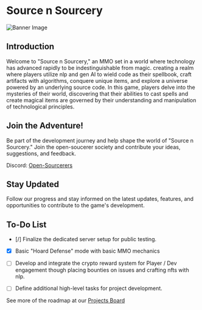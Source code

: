 # Source n Sourcery
![Banner Image](banner.png)

## Introduction

Welcome to "Source n Sourcery," an MMO set in a world where technology has advanced rapidly to be indestinguishable from magic. creating a realm where players utilize nlp and gen AI to wield code as their spellbook, craft artifacts with algorithms, conquere unique items, and explore a universe powered by an underlying source code. In this game, players delve into the mysteries of their world, discovering that their abilities to cast spells and create magical items are governed by their understanding and manipulation of technological principles.

## Join the Adventure!

Be part of the development journey and help shape the world of "Source n Sourcery." Join the open-soucerer society and contribute your ideas, suggestions, and feedback.

Discord: [Open-Sourcerers](https://discord.gg/WXV4vF7cza)

## Stay Updated

Follow our progress and stay informed on the latest updates, features, and opportunities to contribute to the game's development.

## To-Do List

- [/] Finalize the dedicated server setup for public testing.
- [x] Basic "Hoard Defense" mode with basic MMO mechanics
- [ ] Develop and integrate the crypto reward system for Player / Dev engagement though placing bounties on issues and crafting nfts with nlp.
- [ ] Define additional high-level tasks for project development.


See more of the roadmap at our [Projects Board](https://github.com/users/ZackBradsha/projects/2)
